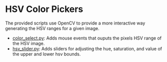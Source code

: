 # HSV Color Pickers

The provided scripts use OpenCV to provide a more interactive way 
generating the HSV ranges for a given image.


- [color_select.py](/color_select.py): Adds mouse events that ouputs the pixels HSV range of the HSV image.
- [hsv_slider.py](/hsv_slider.py): Adds sliders for adjusting the hue, saturation, and value of the upper and lower hsv bounds.
